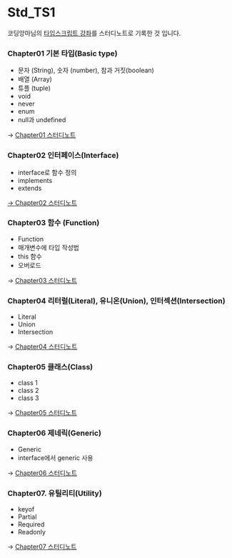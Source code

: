 # Std_TS1

코딩앙마님의 [타입스크립트 강좌](https://www.youtube.com/watch?v=5oGAkQsGWkc&list=PLZKTXPmaJk8KhKQ_BILr1JKCJbR0EGlx0)를 스터디노트로 기록한 것 입니다.



### Chapter01 기본 타입(Basic type)

- 문자 (String), 숫자 (number), 참과 거짓(boolean)
- 배열 (Array)
- 튜플 (tuple)
- void
- never
- enum
- null과 undefined

→ [Chapter01 스터디노트](Chapter01/Chapter01.md)

### Chapter02 인터페이스(Interface)

- interface로 함수 정의
- implements
- extends

[→ Chapter02 스터디노트](C:\Users\aiden\Desktop\Std_TS1\Chapter02\Chapter02.md)



### Chapter03 함수 (Function)

- Function
- 매개변수에 타입 작성법
- this 함수
- 오버로드

→ [Chapter03 스터디노트](C:\Users\aiden\Desktop\Std_TS1\Chapter03\Chapter03.md)





### Chapter04 리터럴(Literal), 유니온(Union), 인터섹션(Intersection)

- Literal
- Union
- Intersection

→ [Chapter04 스터디노트](C:\Users\aiden\Desktop\Std_TS1\Chapter04\Chapter04.md)



### Chapter05 클래스(Class)

- class 1
- class 2
- class 3

→ [Chapter05 스터디노트](C:\Users\aiden\Desktop\Std_TS1\Chapter05\Chapter05.md)



### Chapter06 제네릭(Generic)

- Generic
- interface에서 generic 사용

→ [Chapter06 스터디노트](C:\Users\aiden\Desktop\Std_TS1\Chapter06\Chapter06.md)



### Chapter07. 유틸리티(Utility)

- keyof
- Partial<T>
- Required<T>
- Readonly

→ [Chapter07 스터디노트](C:\Users\aiden\Desktop\Std_TS1\Chapter07\Chapter07.md)

